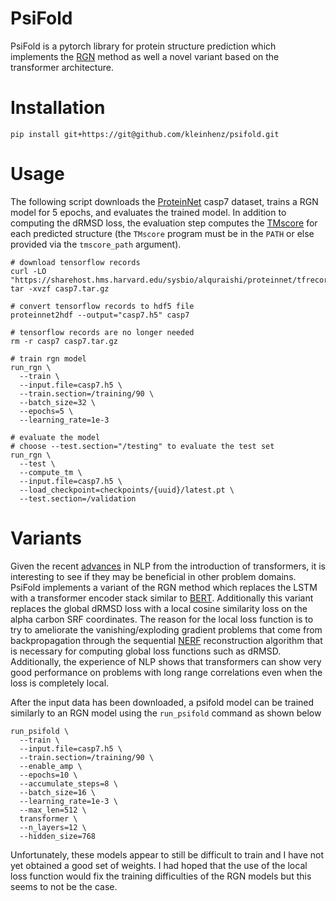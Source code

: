 # PsiFold

PsiFold is a pytorch library for protein structure prediction which implements the [RGN](https://doi.org/10.1016/j.cels.2019.03.006) method as well a novel variant based on the transformer architecture.

# Installation
```
pip install git+https://git@github.com/kleinhenz/psifold.git
```

# Usage
The following script downloads the [ProteinNet](https://doi.org/10.1186/s12859-019-2932-0) casp7 dataset, trains a RGN model for 5 epochs, and evaluates the trained model.
In addition to computing the dRMSD loss, the evaluation step computes the [TMscore](https://doi.org/10.1002/prot.20264) for each predicted structure (the `TMscore` program must be in the `PATH` or else provided via the `tmscore_path` argument).
```
# download tensorflow records
curl -LO "https://sharehost.hms.harvard.edu/sysbio/alquraishi/proteinnet/tfrecords/casp7.tar.gz"
tar -xvzf casp7.tar.gz

# convert tensorflow records to hdf5 file
proteinnet2hdf --output="casp7.h5" casp7

# tensorflow records are no longer needed
rm -r casp7 casp7.tar.gz

# train rgn model
run_rgn \
  --train \
  --input.file=casp7.h5 \
  --train.section=/training/90 \
  --batch_size=32 \
  --epochs=5 \
  --learning_rate=1e-3

# evaluate the model
# choose --test.section="/testing" to evaluate the test set
run_rgn \
  --test \
  --compute_tm \
  --input.file=casp7.h5 \
  --load_checkpoint=checkpoints/{uuid}/latest.pt \
  --test.section=/validation
```

# Variants
Given the recent [advances](https://arxiv.org/abs/1706.03762) in NLP from the introduction of transformers, it is interesting to see if they may be beneficial in other problem domains.
PsiFold implements a variant of the RGN method which replaces the LSTM with a transformer encoder stack similar to [BERT](https://arxiv.org/abs/1810.04805).
Additionally this variant replaces the global dRMSD loss with a local cosine similarity loss on the alpha carbon SRF coordinates.
The reason for the local loss function is to try to ameliorate the vanishing/exploding gradient problems that come from backpropagation through the sequential [NERF](https://doi.org/10.1002/jcc.25772) reconstruction algorithm that is necessary for computing global loss functions such as dRMSD.
Additionally, the experience of NLP shows that transformers can show very good performance on problems with long range correlations even when the loss is completely local.

After the input data has been downloaded, a psifold model can be trained similarly to an RGN model using the `run_psifold` command as shown below
```
run_psifold \
  --train \
  --input.file=casp7.h5 \
  --train.section=/training/90 \
  --enable_amp \
  --epochs=10 \
  --accumulate_steps=8 \
  --batch_size=16 \
  --learning_rate=1e-3 \
  --max_len=512 \
  transformer \
  --n_layers=12 \
  --hidden_size=768
```
Unfortunately, these models appear to still be difficult to train and I have not yet obtained a good set of weights.
I had hoped that the use of the local loss function would fix the training difficulties of the RGN models but this seems to not be the case.
